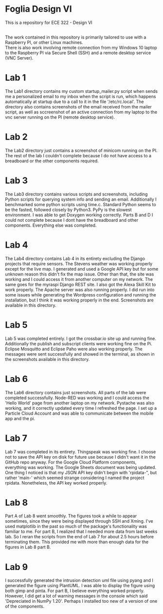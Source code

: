 # Foglia Design VI

This is a repository for ECE 322 - Design VI <br /> <br />

The work contained in this repository is primarily tailored to use with a Raspberry PI, or other Linux machines. <br />
There is also work involving remote connection from my Windows 10 laptop to the Raspberry PI via Secure Shell (SSH) and a remote desktop service (VNC Server).  <br />


# Lab 1

The Lab1 directory contains my custom startup_mailer.py script when sends me a personalized email to my inbox when the script is run, which happens automatically at startup due to a call to it in the file '/etc/rc.local'. The directory also contains screenshots of the email received from the mailer script, as well as sccreenshot of an active connection from my laptop to the vnc server running on the PI (remote desktop service). <br />


# Lab 2 

The Lab2 directory just contains a screenshot of minicom running on the PI. The rest of the lab I couldn't complete because I do not have access to a breadboard or the other components required. 


# Lab 3 

The Lab3 directory contains various scripts and screenshots, including Python scripts for querying system info and sending an email.  Additionally I benchmarked some python scripts using time.c. Standard Python seems to be the fasted, followed closely by Python3. PyPy is the slowest environment. I was able to get Doxygen working correctly. Parts B and D I could not complete because I dont have the breadboard and other components. Everything else was completed. 


# Lab 4

The Lab4 directory contains Lab 4 in its entirety excluding the Django projects that require sensors. The Stevens weather was working properly except for the live map. I generated and used a Google API key but for some unknown reason this didn't fix the map issue. Other than that, the site was working and I could access it from another computer on my network. The same goes for the myraspi Django REST site. I also got the Alexa Skill Kit to work properly.  The Apache server was also running properly. I did run into some issues while generating the Wordpress configuration and running the installation,  but I think it was working properly in the end. Screenshots are available in this directory. 


# Lab 5

Lab 5 was completed entirely. I got the crossbar.io site up and running fine. Additionally the publish and subscript clients were working fine on the Pi. Eclipse Mosquitto and Eclipse Paho were also working properly. The messages were sent successfully and showed in the terminal, as shown in the screenshots available in this directory. 


# Lab 6

The Lab6 directory contains just screenshots. All parts of the lab were completed successfully. Node-RED was working and I could access the 'Hello World' page from another laptop on my network. Pystache was also working, and it correctly updated every time I refreshed the page. I set up a Particle Cloud Account and was able to communicate between the mobile app and the pi. 


# Lab 7

Lab 7 was completed in its entirety. Thingspeak was working fine. I choose not to save the API key on disk for future use because I didn't want it in the GitHub repo anyway. For the Google Cloud Platform components, everything was working. The Google Sheets document was being updated. One thing I noticed is that my JSON API key didn't begin with 'rpidata-", but rather 'main-' which seemed strange considering I named the project rpidata. Nonetheless, the API key worked properly. 

# Lab 8

Part A of Lab 8 went smoothly. The figures took a while to appear sometimes, since they were being displayed through SSH and Xming. I've used matplotlib in the past so much of the package's functionality was familiar to me. For part B, I realized that I needed more data from last weeks lab. So I reran the scripts from the end of Lab 7 for about 2.5 hours before terminating them. This provided me with more than enough data for the figures in Lab 8 part B. 

# Lab 9

I successfully generated the intrusion detection uml file using pyang and I generated the figure using PlantUML. I was able to display the figure using both gimp and pinta.  For part B, I believe everything worked properly. However, I did get a lot of warning messages in the console which said 'Depreciated in NumPy 1.20'. Perhaps I installed too new of a version of one of the components.  
